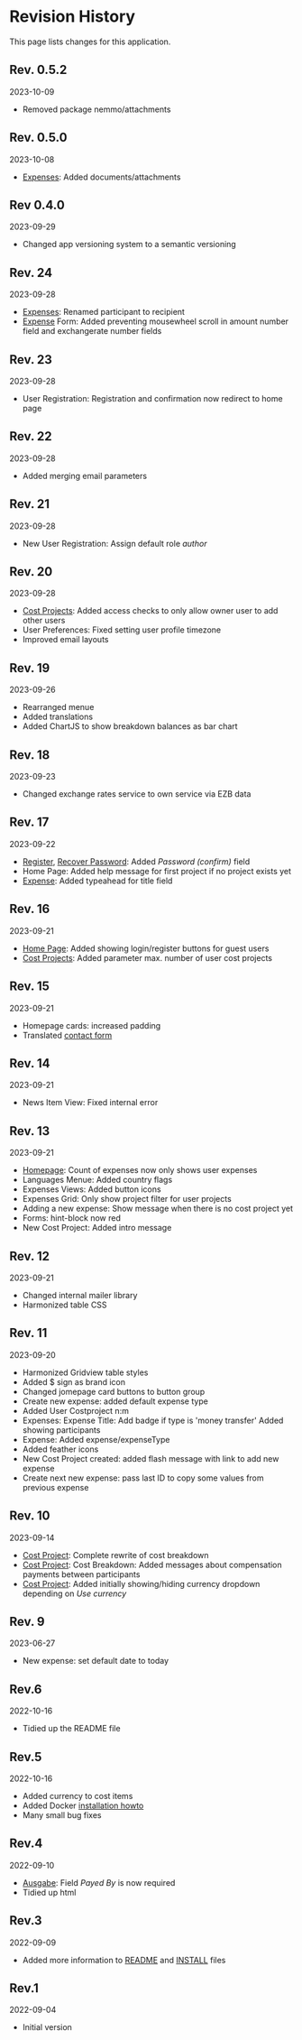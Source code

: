 # Revision History

This page lists changes for this application.

## Rev. 0.5.2

2023-10-09

* Removed package nemmo/attachments

## Rev. 0.5.0

2023-10-08

* [Expenses](../expense): Added documents/attachments

## Rev 0.4.0

2023-09-29

* Changed app versioning system to a semantic versioning

## Rev. 24

2023-09-28

* [Expenses](../expense): Renamed participant to recipient
* [Expense](../expense) Form: Added preventing mousewheel scroll in amount number field and exchangerate number fields

## Rev. 23

2023-09-28

* User Registration: Registration and confirmation now redirect to home page

## Rev. 22

2023-09-28

* Added merging email parameters

## Rev. 21

2023-09-28

* New User Registration: Assign default role _author_

## Rev. 20

2023-09-28

* [Cost Projects](../costproject): Added access checks to only allow owner user to add other users
* User Preferences: Fixed setting user profile timezone
* Improved email layouts

## Rev. 19

2023-09-26

* Rearranged menue
* Added translations
* Added ChartJS to show breakdown balances as bar chart

## Rev. 18

2023-09-23

* Changed exchange rates service to own service via EZB data

## Rev. 17

2023-09-22

* [Register](../user/register), [Recover Password](../user/forgot): Added _Password (confirm)_ field
* Home Page: Added help message for first project if no project exists yet
* [Expense](../expense/index): Added typeahead for title field

## Rev. 16

2023-09-21

* [Home Page](../site/index): Added showing login/register buttons for guest users
* [Cost Projects](../costproject/index): Added parameter max. number of user cost projects

## Rev. 15

2023-09-21

* Homepage cards: increased padding
* Translated [contact form](../site/contact)

## Rev. 14

2023-09-21

* News Item View: Fixed internal error

## Rev. 13

2023-09-21

* [Homepage](../site/index): Count of expenses now only shows user expenses
* Languages Menue: Added country flags
* Expenses Views: Added button icons
* Expenses Grid: Only show project filter for user projects
* Adding a new expense: Show message when there is no cost project yet
* Forms: hint-block now red
* New Cost Project: Added intro message

## Rev. 12

2023-09-21

* Changed internal mailer library
* Harmonized table CSS

## Rev. 11

2023-09-20

* Harmonized Gridview table styles
* Added $ sign as brand icon
* Changed jomepage card buttons to button group
* Create new expense: added default expense type
* Added User Costproject n:m
* Expenses: Expense Title: Add badge if type is 'money transfer' Added showing participants
* Expense: Added expense/expenseType
* Added feather icons
* New Cost Project created: added flash message with link to add new expense
* Create next new expense: pass last ID to copy some values from previous expense

## Rev. 10

2023-09-14

* [Cost Project](../costproject): Complete rewrite of cost breakdown
* [Cost Project](../costproject): Cost Breakdown: Added messages about compensation payments between participants
* [Cost Project](../costproject): Added initially showing/hiding currency dropdown depending on _Use currency_

## Rev. 9

2023-06-27

* New expense: set default date to today

## Rev.6

2022-10-16

* Tidied up the README file

## Rev.5

2022-10-16

* Added currency to cost items
* Added Docker [installation howto](../INSTALL-docker.md) 
* Many small bug fixes

## Rev.4

2022-09-10

* [Ausgabe](../expense): Field _Payed By_ is now required
* Tidied up html

## Rev.3

2022-09-09

* Added more information to [README](../../README.md) and [INSTALL](../../INSTALL.mkd) files

## Rev.1

2022-09-04

* Initial version


[startpage]: ../site/index

<!-- vim:set ai sw=4 sts=4 et fdc=4: -->
